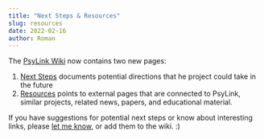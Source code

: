 ```yaml
---
title: "Next Steps & Resources"
slug: resources
date: 2022-02-16
author: Roman
---
```


The [PsyLink Wiki](https://codeberg.org/psylink/psylink/wiki) now contains two new pages:

1. [Next Steps](https://codeberg.org/psylink/psylink/wiki/Next-Steps) documents potential directions that he project could take in the future
2. [Resources](https://codeberg.org/psylink/psylink/wiki/Resources) points to external pages that are connected to PsyLink, similar projects, related news, papers, and educational material.

If you have suggestions for potential next steps or know about interesting links, please [let me know](/about.html), or add them to the wiki. :)
